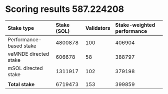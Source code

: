 # Scoring results 587.224208

| Stake type              | Stake (SOL) | Validators | Stake-weighted performance |
|:------------------------|:------------|:-----------|:---------------------------|
| Performance-based stake | 4800878     | 100        | 406904                     |
| veMNDE directed stake   | 606678      | 58         | 388797                     |
| mSOL directed stake     | 1311917     | 102        | 379198                     |
|                         |             |            |                            |
| **Total stake**         | 6719473     | 153        | 399859                     |
